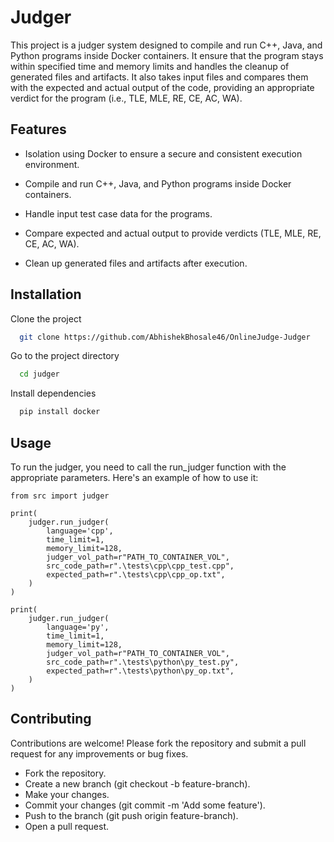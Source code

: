 # Judger

This project is a judger system designed to compile and run C++, Java, and Python programs inside Docker containers. It ensure that the program stays within specified time and memory limits and handles the cleanup of generated files and artifacts. It also takes input files and compares them with the expected and actual output of the code, providing an appropriate verdict for the program (i.e., TLE, MLE, RE, CE, AC, WA).


## Features

- Isolation using Docker to ensure a secure and consistent execution environment.

- Compile and run C++, Java, and Python programs inside Docker containers.
  
- Handle input test case data for the programs.

- Compare expected and actual output to provide verdicts (TLE, MLE, RE, CE, AC, WA).

- Clean up generated files and artifacts after execution.


## Installation

Clone the project

```bash
  git clone https://github.com/AbhishekBhosale46/OnlineJudge-Judger
```

Go to the project directory

```bash
  cd judger
```

Install dependencies

```bash
  pip install docker
```
## Usage

To run the judger, you need to call the run_judger function with the appropriate parameters. Here's an example of how to use it:

```
from src import judger

print(
    judger.run_judger(
        language='cpp',
        time_limit=1,
        memory_limit=128,
        judger_vol_path=r"PATH_TO_CONTAINER_VOL",
        src_code_path=r".\tests\cpp\cpp_test.cpp",
        expected_path=r".\tests\cpp\cpp_op.txt",
    )
)

print(
    judger.run_judger(
        language='py',
        time_limit=1,
        memory_limit=128,
        judger_vol_path=r"PATH_TO_CONTAINER_VOL",
        src_code_path=r".\tests\python\py_test.py",
        expected_path=r".\tests\python\py_op.txt",
    )
)
```




## Contributing

Contributions are welcome! Please fork the repository and submit a pull request for any improvements or bug fixes.

- Fork the repository.
- Create a new branch (git checkout -b feature-branch).
- Make your changes.
- Commit your changes (git commit -m 'Add some feature').
- Push to the branch (git push origin feature-branch).
- Open a pull request.

